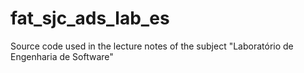 # fat_sjc_ads_lab_es
Source code used in the lecture notes of the subject "Laboratório de Engenharia de Software"
